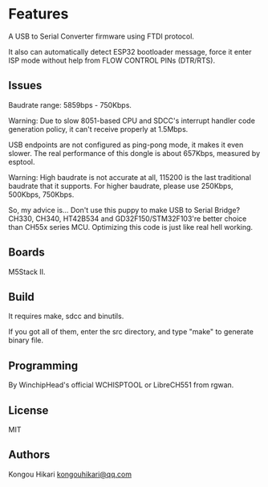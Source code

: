 Features
======

A USB to Serial Converter firmware using FTDI protocol. 

It also can automatically detect ESP32 bootloader message, force it enter ISP mode without help from FLOW CONTROL PINs (DTR/RTS).

Issues
--------------

Baudrate range: 5859bps - 750Kbps.

Warning: Due to slow 8051-based CPU and SDCC's interrupt handler code generation policy, it can't receive properly at 1.5Mbps.

USB endpoints are not configured as ping-pong mode, it makes it even slower. The real performance of this dongle is about 657Kbps, measured by esptool.

Warning: High baudrate is not accurate at all, 115200 is the last traditional baudrate that it supports. For higher baudrate, please use 250Kbps, 500Kbps, 750Kbps.

So, my advice is... Don't use this puppy to make USB to Serial Bridge? CH330, CH340, HT42B534 and GD32F150/STM32F103're better choice than CH55x series MCU. Optimizing this code is just like real hell working.


Boards
--------------

M5Stack II.

Build
--------------

It requires make, sdcc and binutils.

If you got all of them, enter the src directory, and type "make" to generate binary file.

Programming
--------------

By WinchipHead's official WCHISPTOOL or LibreCH551 from rgwan.

License
--------------

MIT

Authors
--------------

Kongou Hikari <kongouhikari@qq.com>


